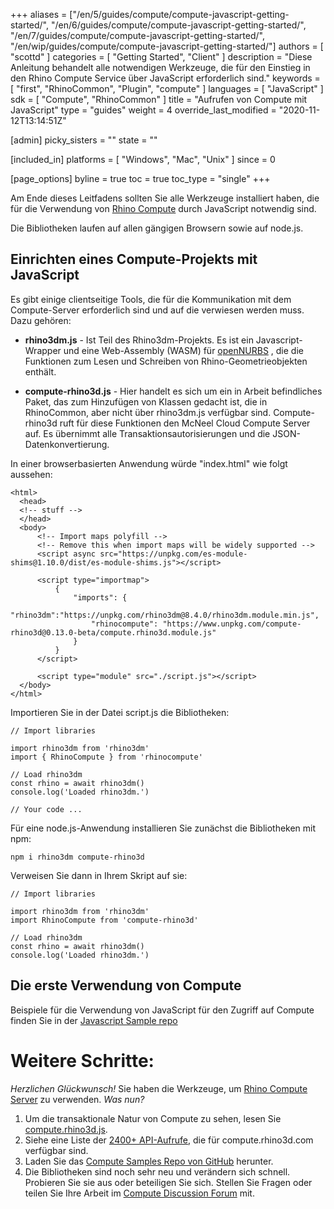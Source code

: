 ﻿+++
aliases = ["/en/5/guides/compute/compute-javascript-getting-started/", "/en/6/guides/compute/compute-javascript-getting-started/", "/en/7/guides/compute/compute-javascript-getting-started/", "/en/wip/guides/compute/compute-javascript-getting-started/"]
authors = [ "scottd" ]
categories = [ "Getting Started", "Client" ]
description = "Diese Anleitung behandelt alle notwendigen Werkzeuge, die für den Einstieg in den Rhino Compute Service über JavaScript erforderlich sind."
keywords = [ "first", "RhinoCommon", "Plugin", "compute" ]
languages = [ "JavaScript" ]
sdk = [ "Compute", "RhinoCommon" ]
title = "Aufrufen von Compute mit JavaScript"
type = "guides"
weight = 4
override_last_modified = "2020-11-12T13:14:51Z"

[admin]
picky_sisters = ""
state = ""

[included_in]
platforms = [ "Windows", "Mac", "Unix" ]
since = 0

[page_options]
byline = true
toc = true
toc_type = "single"
+++


Am Ende dieses Leitfadens sollten Sie alle Werkzeuge installiert haben, die für die Verwendung von [Rhino Compute](https://www.rhino3d.com/compute) durch JavaScript notwendig sind.

Die Bibliotheken laufen auf allen gängigen Browsern sowie auf node.js.

## Einrichten eines Compute-Projekts mit JavaScript

Es gibt einige clientseitige Tools, die für die Kommunikation mit dem Compute-Server erforderlich sind und auf die verwiesen werden muss. Dazu gehören:

- **rhino3dm.js** -  Ist Teil des Rhino3dm-Projekts.  Es ist ein Javascript-Wrapper und eine Web-Assembly (WASM) für [openNURBS](https://developer.rhino3d.com/guides/opennurbs/) , die die Funktionen zum Lesen und Schreiben von Rhino-Geometrieobjekten enthält. 

- **compute-rhino3d.js** - Hier handelt es sich um ein in Arbeit befindliches Paket, das zum Hinzufügen von Klassen gedacht ist, die in RhinoCommon, aber nicht über rhino3dm.js verfügbar sind. Compute-rhino3d ruft für diese Funktionen den McNeel Cloud Compute Server auf. Es übernimmt alle Transaktionsautorisierungen und die JSON-Datenkonvertierung.

In einer browserbasierten Anwendung würde "index.html" wie folgt aussehen:

  ```
  <html>
    <head>
    <!-- stuff -->
    </head>
    <body>
        <!-- Import maps polyfill -->
        <!-- Remove this when import maps will be widely supported -->
        <script async src="https://unpkg.com/es-module-shims@1.10.0/dist/es-module-shims.js"></script>

        <script type="importmap">
            {
                "imports": {
                    "rhino3dm":"https://unpkg.com/rhino3dm@8.4.0/rhino3dm.module.min.js",
                    "rhinocompute": "https://www.unpkg.com/compute-rhino3d@0.13.0-beta/compute.rhino3d.module.js"
                }
            }
        </script>

        <script type="module" src="./script.js"></script>
	</body>
</html>
  ```

  Importieren Sie in der Datei script.js die Bibliotheken:
  ```
  // Import libraries

import rhino3dm from 'rhino3dm'
import { RhinoCompute } from 'rhinocompute'

// Load rhino3dm
const rhino = await rhino3dm()
console.log('Loaded rhino3dm.')

// Your code ...

  ```

  Für eine node.js-Anwendung installieren Sie zunächst die Bibliotheken mit npm:

  `npm i rhino3dm compute-rhino3d`

  Verweisen Sie dann in Ihrem Skript auf sie:

  ```
  // Import libraries

  import rhino3dm from 'rhino3dm'
  import RhinoCompute from 'compute-rhino3d'

  // Load rhino3dm
  const rhino = await rhino3dm()
  console.log('Loaded rhino3dm.')

```

## Die erste Verwendung von Compute

Beispiele für die Verwendung von JavaScript für den Zugriff auf Compute finden Sie in der [Javascript Sample repo](https://github.com/mcneel/rhino-developer-samples/tree/8/compute/js) 

# Weitere Schritte:

*Herzlichen Glückwunsch!*  Sie haben die Werkzeuge, um [Rhino Compute Server](https://www.rhino3d.com/compute) zu verwenden.  *Was nun?*

1. Um die transaktionale Natur von Compute zu sehen, lesen Sie [compute.rhino3d.js](https://files.mcneel.com/rhino3dm/js/latest/compute.rhino3d.js).
1. Siehe eine Liste der [2400+ API-Aufrufe](https://compute.rhino3d.com/sdk), die für compute.rhino3d.com verfügbar sind.
1. Laden Sie das [Compute Samples Repo von GitHub](https://github.com/mcneel/rhino-developer-samples/tree/8/compute) herunter.
1. Die Bibliotheken sind noch sehr neu und verändern sich schnell. Probieren Sie sie aus oder beteiligen Sie sich. Stellen Sie Fragen oder teilen Sie Ihre Arbeit im [Compute Discussion Forum](https://discourse.mcneel.com/c/serengeti/compute-rhino3d) mit.

